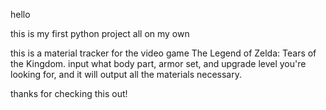 hello

this is my first python project all on my own

this is a material tracker for the video game The Legend of Zelda: Tears of the Kingdom. input what body part, armor set, and upgrade level you're looking for, and it will output all the materials necessary.

thanks for checking this out!
